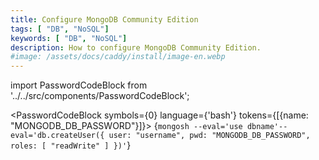 ```yaml
---
title: Configure MongoDB Community Edition
tags: [ "DB", "NoSQL"]
keywords: [ "DB", "NoSQL"]
description: How to configure MongoDB Community Edition.
#image: /assets/docs/caddy/install/image-en.webp
---
```


import PasswordCodeBlock from '../../src/components/PasswordCodeBlock';

<PasswordCodeBlock 
symbols={0} language={'bash'} tokens={[{name: "MONGODB_DB_PASSWORD"}]}>
{`mongosh --eval='use dbname'--eval='db.createUser({ user: "username", pwd: "MONGODB_DB_PASSWORD",  roles: [ "readWrite" ] })'`}
</PasswordCodeBlock>
